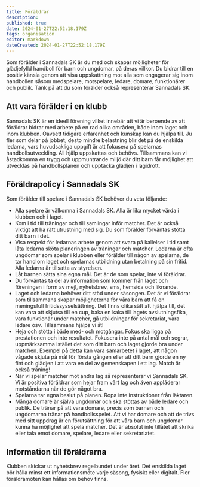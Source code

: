 ```yaml
---
title: Föräldrar
description: 
published: true
date: 2024-01-27T22:52:18.179Z
tags: organisation
editor: markdown
dateCreated: 2024-01-27T22:52:18.179Z
---
```


Som förälder i Sannadals SK är du med och skapar möjligheter för glädjefylld handboll för barn och ungdomar, på deras villkor. Du bidrar till en positiv känsla genom att visa uppskattning mot alla som engagerar sig inom handbollen såsom medspelare, motspelare, ledare, domare, funktionärer och publik. Tänk på att du som förälder också representerar Sannadals SK.

## Att vara förälder i en klubb
Sannadals SK är en ideell förening vilket innebär att vi är beroende av att föräldrar bidrar med arbete på en rad olika områden, både inom laget och inom klubben. Oavsett tidigare erfarenhet och kunskap kan du hjälpa till. Ju fler som delar på jobbet, desto mindre belastning blir det på de enskilda ledarna, vars huvudsakliga uppgift är att fokusera på spelarnas handbollsutveckling.  All hjälp uppskattas och behövs. Tillsammans kan vi åstadkomma en trygg och uppmuntrande miljö där ditt barn får möjlighet att utvecklas på handbollsplanen och upptäcka glädjen i lagidrott.

## Föräldrapolicy i Sannadals SK
Som förälder till spelare i Sannadals SK behöver du veta följande:

* Alla spelare är välkomna i Sannadals SK. Alla är lika mycket värda i klubben och i laget. 
* Kom i tid till träningar och till samlingar inför matcher. Det är också viktigt att ha rätt utrustning med sig. Du som förälder förväntas stötta ditt barn i det. 
*  Visa respekt för ledarnas arbete genom att svara på kallelser i tid samt låta ledarna sköta planeringen av träningar och matcher. Ledarna är ofta ungdomar som spelar i klubben eller förälder till någon av spelarna, de tar hand om laget och spelarnas utbildning utan betalning på sin fritid. Alla ledarna är tillsatta av styrelsen.  
* Låt barnen sätta sina egna mål. Det är de som spelar, inte vi föräldrar.
* Du förväntas ta del av information som kommer från laget och föreningen i form av mejl, nyhetsbrev, sms, hemsida och liknande. 
* Laget och ledarna behöver ditt stöd under säsongen. Det är vi föräldrar som tillsammans skapar möjligheterna för våra barn att få en meningsfull fritidssysselsättning. Det finns olika sätt att hjälpa till, det kan vara att skjutsa till en cup, baka en kaka till lagets avslutningsfika, vara funktionär under matcher, gå utbildningar för sekretariat, vara ledare osv. Tillsammans hjälps vi åt!
* Heja och stötta i både med- och motgångar. Fokus ska ligga på prestationen och inte resultatet. Fokusera inte på antal mål och segrar, uppmärksamma istället det som ditt barn och laget gjorde bra under matchen. Exempel på detta kan vara samarbetet i laget, att någon vågade skjuta på mål för första gången eller att ditt barn gjorde en ny fint och glädjen i att vara en del av gemenskapen i ett lag. Match är också träning! 
* När vi spelar matcher mot andra lag så representerar vi Sannadals SK. Vi är positiva föräldrar som hejar fram vårt lag och även applåderar motståndarna när de gör något bra.
* Spelarna tar egna beslut på planen. Ropa inte instruktioner från läktaren. 
* Många domare är själva ungdomar och ska stöttas av både ledare och publik. De tränar på att vara domare, precis som barnen och ungdomarna tränar på handbollsspelet. Att vi har domare och att de trivs med sitt uppdrag är en förutsättning för att våra barn och ungdomar kunna ha möjlighet att spela matcher. Det är absolut inte tillåtet att skrika eller tala emot domare, spelare, ledare eller sekretariatet.

## Information till föräldrarna
Klubben skickar ut nyhetsbrev regelbundet under året. Det enskilda laget bör hålla minst ett informationsmöte varje säsong, fysiskt eller digitalt. Fler föräldramöten kan hållas om behov finns.
